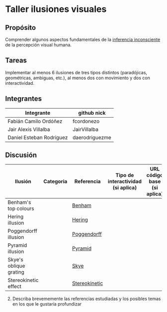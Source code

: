 # Taller ilusiones visuales

## Propósito

Comprender algunos aspectos fundamentales de la [inferencia inconsciente](https://github.com/VisualComputing/Cognitive) de la percepción visual humana.

## Tareas

Implementar al menos 6 ilusiones de tres tipos distintos (paradójicas, geométricas, ambiguas, etc.), al menos dos con movimiento y dos con interactividad.

## Integrantes

|        Integrante        |  github nick   |
|--------------------------|----------------|
| Fabián Camilo Ordóñez    | fcordonezo     |
| Jair Alexis Villalba     | JairVillalba   |
| Daniel Esteban Rodriguez | daerodriguezme |

## Discusión

|       Ilusión        | Categoria | Referencia | Tipo de interactividad (si aplica) | URL código base (si aplica) |
|----------------------|-----------|------------|------------------------------------|-----------------------------|
|Benham's top colours  |           |[Benham](https://michaelbach.de/ot/col-Benham/index.html)|                                    |                             |
|Hering illusion       |           |[Hering](https://michaelbach.de/ot/ang-hering/index.html)|                                    |                             |
|Poggendorff illusion  |           |[Poggendorff](https://michaelbach.de/ot/ang-poggendorff/index.html)|                                    |                             |
|Pyramid illusion      |           |[Pyramid](https://michaelbach.de/ot/lum-pyramid/index.html)|                                    |                             |
|Skye's oblique grating|           |[Skye](https://michaelbach.de/ot/ang-SkyeGrating/index.html)|                                    |                             |
|Stereokinetic effect  |           |[Stereokinetic](https://michaelbach.de/ot/mot-ske/index.html)|                                    |                             |

2. Describa brevememente las referencias estudiadas y los posibles temas en los que le gustaría profundizar

